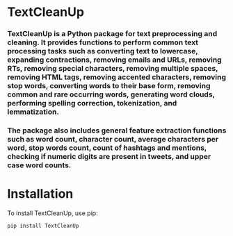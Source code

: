 # TextCleanUp

### TextCleanUp is a Python package for text preprocessing and cleaning. It provides functions to perform common text processing tasks such as converting text to lowercase, expanding contractions, removing emails and URLs, removing RTs, removing special characters, removing multiple spaces, removing HTML tags, removing accented characters, removing stop words, converting words to their base form, removing common and rare occurring words, generating word clouds, performing spelling correction, tokenization, and lemmatization.

### The package also includes general feature extraction functions such as word count, character count, average characters per word, stop words count, count of hashtags and mentions, checking if numeric digits are present in tweets, and upper case word counts.

# Installation
To install TextCleanUp, use pip:

```
pip install TextCleanUp
```


